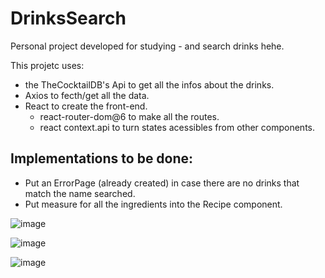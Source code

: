 # DrinksSearch

Personal project developed for studying - and search drinks hehe.

This projetc uses:
 
  - the TheCocktailDB's Api to get all the infos about the drinks.
  - Axios to fecth/get all the data.
  - React to create the front-end.
     - react-router-dom@6 to make all the routes.
     - react context.api to turn states acessibles from other components.

## Implementations to be done:

 - Put an ErrorPage (already created) in case there are no drinks that match the name searched.
 - Put measure for all the ingredients into the Recipe component.

![image](https://user-images.githubusercontent.com/81439492/149819680-64056233-91a3-4c16-96fd-044db4da042f.png)

![image](https://user-images.githubusercontent.com/81439492/149819703-e094f993-fc5e-4047-8d74-ba88b5e5082b.png)

![image](https://user-images.githubusercontent.com/81439492/149819733-0ee47a1c-10eb-4d4c-bc77-1b538049af20.png)
